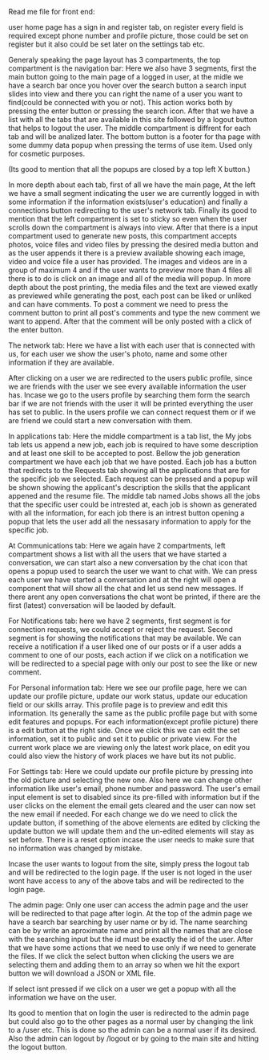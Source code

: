 Read me file for front end:

user home page has a sign in and register tab, on register every field is required except phone number and profile picture, those could be set on register but it also could be set later on the settings tab etc.

Generaly speaking the page layout has 3 compartments, 
the top compartment is the navigation bar:
Here we also have 3 segments, first the main button going to the main page of a logged in user, at the midle we have a search bar once you hover over the search button a search input slides into view and there you can right the name of a user you want to find(could be connected with you or not). This action works both by pressing the enter button or pressing the search icon. After that we have a list with all the tabs that are available in this site followed by a logout button that helps to logout the user.
The middle compartment is diffrent for each tab and will be analized later.
The bottom button is a footer for tha page with some dummy data popup when pressing the terms of use item. Used only for cosmetic purposes.

(Its good to mention that all the popups are closed by a top left X button.)


In more depth about each tab,
first of all we have the main page, 
At the left we have a small segment indicating the user we are currently logged in with some information if the information exists(user's education) and finally a connections button redirecting to the user's network tab. Finally its good to mention that the left compartment is set to sticky so even when the user scrolls down the compartment is always into view.
After that there is a input compartment used to generate new posts, this compartment accepts photos, voice files and video files by pressing the desired media button and as the user appends it there is a preview available showing each image, video and voice file a user has provided. The images and videos are in a group of maximum 4 and if the user wants to preview more than 4 files all there is to do is click on an image and all of the media will popup.
In more depth about the post printing, the media files and the text are viewed exatly as previewed while generating the post, each post can be liked or unliked and can have comments. To post a comment we need to press the comment button to print all post's comments and type the new comment we want to append. After that the comment will be only posted with a click of the enter button.


The network tab:
Here we have a list with each user that is connected with us, for each user we show the user's photo, name and some other information if they are available.

After clicking on a user we are redirected to the users public profile, since we are friends with the user we see every available information the user has.
Incase we go to the users profile by searching them form the search bar if we are not friends with the user it will be printed everything the user has set to public.
In the users profile we can connect request them or if we are friend we could start a new conversation with them.

In applications tab:
Here the middle compartment is a tab list, the My jobs tab lets us append a new job, each job is required to have some description and at least one skill to be accepted to post.
Bellow the job generation compartment we have each job that we have posted. Each job has a button that redirects to the Requests tab showing all the applications that are for the specific job we selected. Each request can be pressed and a popup will be shown showing the applicant's description the skills that the applicant appened and the resume file.
The middle tab named Jobs shows all the jobs that the specific user could be intrested at, each job is shown as generated with all the information, for each job there is an intrest button opening a popup that lets the user add all the nessasary information to apply for the specific job.

At Communications tab:
Here we again have 2 compartments, left compartment shows a list with all the users that we have started a conversation, we can start also a new conversation by the chat icon that opens a popup used to search the user we want to chat with. We can press each user we have started a conversation and at the right will open a component that will show all the chat and let us send new messages. If there arent any open conversations the chat wont be printed, if there are the first (latest) conversation will be laoded by default.

For Notifications tab:
here we have 2 segments, first segment is for connection requests, we could accept or reject the request.
Second segment is for showing the notifications that may be available. We can receive a notification if a user liked one of our posts or if a user adds a comment to one of our posts, each action if we click on a notification we will be redirected to a special page with only our post to see the like or new comment.

For Personal information tab:
Here we see our profile page, here we can update our profile picture, update our work status, update our education field or our skills array.
This profile page is to preview and edit this information. Its generally the same as the public profile page but with some edit features and popups. 
For each information(except profile picture) there is a edit button at the right side. Once we click this we can edit the set information, set it to public and set it to public or private view.
For the current work place we are viewing only the latest work place, on edit you could also view the history of work places we have but its not public.

For Settings tab:
Here we could update our profile picture by pressing into the old picture and selecting the new one.
Also here we can change other information like user's email, phone number and password. 
The user's email input element is set to disabled since its pre-filled with information but if the user clicks on the element the email gets cleared and the user can now set the new email if needed.
For each change we do we need to click the update button, if something of the above elements are edited by clicking the update button we will update them and the un-edited elements will stay as set before.
There is a reset option incase the user needs to make sure that no information was changed by mistake.

Incase the user wants to logout from the site, simply press the logout tab and will be redirected to the login page.
If the user is not loged in the user wont have access to any of the above tabs and will be redirected to the login page.

The admin page:
Only one user can access the admin page and the user will be redirected to that page after login.
At the top of the admin page we have a search bar searching by user name or by id. The name searching can be by write an aproximate name and print all the names that are close with the searching input but the id must be exactly the id of the user.
After that we have some actions that we need to use only if we need to generate the files.
If we click the select button when clicking the users we are selecting them and adding them to an array so when we hit the export button we will download a JSON or XML file.

If select isnt pressed if we click on a user we get a popup with all the information we have on the user.

Its good to mention that on login the user is redirected to the admin page but could also go to the other pages as a normal user by changing the link to a /user etc. This is done so the admin can be a normal user if its desired. Also the admin can logout by /logout or by going to the main site and hitting the logout button.